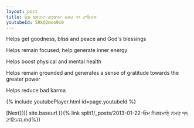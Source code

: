 ```yaml
---
layout: post
title: ਓਮ ਬ੍ਰਹਮਾ ਗ੍ਰਭਾਯਾ ਨਮਹ ੧੧ ਟਾਇਮਸ
youtubeId: 5RkQ2moo9x0
---
```

 
 
Helps get goodness, bliss and peace and God's blessings
 
Helps remain focused, help generate inner energy 
 
Helps boost physical and mental health 
 
Helps remain grounded and generates a sense of gratitude towards the greater power 
 
Helps reduce bad karma
 
 
 
 


{% include youtubePlayer.html id=page.youtubeId %}
 
[Next]({{ site.baseurl }}{% link  split1/_posts/2013-01-22-ਓਮ ਨੈਕਥਮਾਣੇ ਨਮਹ ੧੧ ਟਾਇਮਸ.md%})
 
